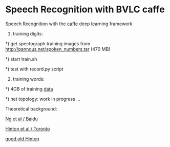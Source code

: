 Speech Recognition with BVLC caffe
==================================

Speech Recognition with the [caffe](https://github.com/BVLC/caffe) deep learning framework

1)  training digits:

  *) get spectograph training images from http://pannous.net/spoken_numbers.tar (470 MB)
  
  *) start train.sh
  
  *) test with record.py script


2) training words:

 *) 4GB of training [data](http://pannous.net/spoken_words.tar)

 *) net topology: work in progress ...



Theoretical background:

[Ng et al / Baidu](http://arxiv.org/abs/1412.5567)

[Hinton et al / Toronto](http://www.cs.toronto.edu/~hinton/absps/RNN13.pdf)

[good old Hinton](http://psych.stanford.edu/~jlm/pdfs/Hinton12IEEE_SignalProcessingMagazine.pdf)
